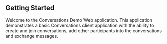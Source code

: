 ## Getting Started

Welcome to the Conversations Demo Web application. This application demonstrates a basic Conversations client application with the ability to create and join conversations, add other participants into the conversations and exchange messages.